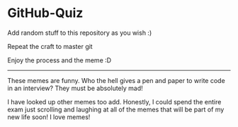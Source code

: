 # GitHub-Quiz

Add random stuff to this repository as you wish :) 

Repeat the craft to master git 



Enjoy the process and the meme :D

------

These memes are funny. Who the hell gives a pen and paper to write code in an interview? They must be absolutely mad!

I have looked up other memes too add. Honestly, I could spend the entire exam just scrolling and laughing at all of the memes that will be part of my new life soon! I love memes!